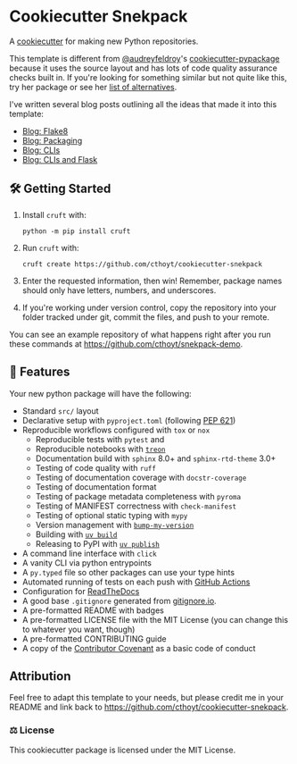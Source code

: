 # Cookiecutter Snekpack

A [cookiecutter](https://github.com/cookiecutter/cookiecutter) for making new Python repositories.

This template is different from [@audreyfeldroy](https://github.com/audreyfeldroy)'s
[cookiecutter-pypackage](https://github.com/audreyfeldroy/cookiecutter-pypackage) because it uses the source
layout and has lots of code quality assurance checks built in. If you're looking for something similar but not quite
like this, try her package or see
her [list of alternatives](https://cookiecutter-pypackage.readthedocs.io/en/latest/readme.html#similar-cookiecutter-templates).

I've written several blog posts outlining all the ideas that made it into this template:

- [Blog: Flake8](https://cthoyt.com/2020/04/25/how-to-code-with-me-flake8)
- [Blog: Packaging](https://cthoyt.com/2020/06/03/how-to-code-with-me-organization)
- [Blog: CLIs](https://cthoyt.com/2020/06/11/click)
- [Blog: CLIs and Flask](https://cthoyt.com/2021/01/11/click-and-flask)

## 🛠️ Getting Started

1. Install `cruft` with:

   ```shell
   python -m pip install cruft
   ```

2. Run `cruft` with:

   ```shell
   cruft create https://github.com/cthoyt/cookiecutter-snekpack
   ```

3. Enter the requested information, then win! Remember, package names should only have letters, numbers,
   and underscores.

4. If you're working under version control, copy the repository into your folder tracked under git, commit
   the files, and push to your remote.

You can see an example repository of what happens right after you run these commands at
https://github.com/cthoyt/snekpack-demo.

## 💪 Features

Your new python package will have the following:

- Standard `src/` layout
- Declarative setup with `pyproject.toml` (following [PEP 621](https://peps.python.org/pep-0621/))
- Reproducible workflows configured with `tox` or `nox`
  - Reproducible tests with `pytest` and 
  - Reproducible notebooks with [`treon`](https://github.com/reviewNB/treon)
  - Documentation build with `sphinx` 8.0+ and `sphinx-rtd-theme` 3.0+
  - Testing of code quality with `ruff`
  - Testing of documentation coverage with `docstr-coverage`
  - Testing of documentation format
  - Testing of package metadata completeness with `pyroma`
  - Testing of MANIFEST correctness with `check-manifest`
  - Testing of optional static typing with `mypy`
  - Version management with [`bump-my-version`](https://github.com/callowayproject/bump-my-version)
  - Building with [`uv build`](https://docs.astral.sh/uv/guides/publish/#building-your-package)
  - Releasing to PyPI with [`uv publish`](https://docs.astral.sh/uv/guides/publish/#publishing-your-package)
- A command line interface with `click`
- A vanity CLI via python entrypoints
- A `py.typed` file so other packages can use your type hints
- Automated running of tests on each push
  with [GitHub Actions](https://docs.github.com/en/actions/learn-github-actions/understanding-github-actions)
- Configuration for [ReadTheDocs](https://readthedocs.org/)
- A good base `.gitignore` generated from [gitignore.io](https://gitignore.io).
- A pre-formatted README with badges
- A pre-formatted LICENSE file with the MIT License (you can change this to whatever you want, though)
- A pre-formatted CONTRIBUTING guide
- A copy of the [Contributor Covenant](https://www.contributor-covenant.org/) as a basic code of conduct

## Attribution

Feel free to adapt this template to your needs, but please credit me in your README and link back
to https://github.com/cthoyt/cookiecutter-snekpack.

### ⚖️ License

This cookiecutter package is licensed under the MIT License.
